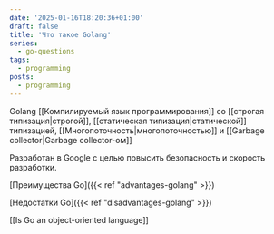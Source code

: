 ```yaml
---
date: '2025-01-16T18:20:36+01:00'
draft: false
title: 'Что такое Golang'
series:
  - go-questions
tags:
  - programming
posts:
  - programming
---
```


Golang [[Компилируемый язык программирования]] со [[строгая типизация|строгой]], [[статическая типизация|статической]] типизацией, [[Многопоточность|многопоточностью]] и [[Garbage collector|Garbage collector-ом]]

Разработан в Google с целью повысить безопасность и скорость разработки.

[Преимущества Go]({{< ref "advantages-golang" >}})

[Недостатки Go]({{< ref "disadvantages-golang" >}})

[[Is Go an object-oriented language]]

